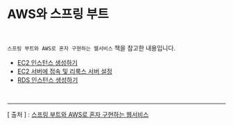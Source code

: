 AWS와 스프링 부트
===

<br/>

`스프링 부트와 AWS로 혼자 구현하는 웹서비스` 책을 참고한 내용입니다.

* [EC2 인스턴스 생성하기](https://github.com/KimYoungQ/study/blob/main/AWS%EC%99%80%20%EC%8A%A4%ED%94%84%EB%A7%81%20%EB%B6%80%ED%8A%B8/EC2%20%EC%9D%B8%EC%8A%A4%ED%84%B4%EC%8A%A4%20%EC%83%9D%EC%84%B1%ED%95%98%EA%B8%B0.md)
* [EC2 서버에 접속 및 리룩스 서버 설정](https://github.com/KimYoungQ/study/blob/main/AWS%EC%99%80%20%EC%8A%A4%ED%94%84%EB%A7%81%20%EB%B6%80%ED%8A%B8/EC2%20%EC%84%9C%EB%B2%84%EC%97%90%20%EC%A0%91%EC%86%8D%ED%95%98%EA%B8%B0.md)
* [RDS 인스턴스 생성하기]()

<br/>

---
[ 출처 ] : [스프링 부트와 AWS로 혼자 구현하는 웹서비스](http://www.yes24.com/Product/Goods/83849117?OzSrank=1)   
